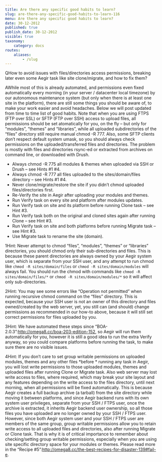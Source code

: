 ```yaml
---
title: Are there any specific good habits to learn?
slug: are-there-any-specific-good-habits-to-learn-116
menu: Are there any specific good habits to learn?
date: 30-12-2012
published: true
publish_date: 30-12-2012
visible: true
taxonomy:
    category: docs
routes:
    aliases:
        - /slug
---
```


<a name="debug-q"></a>

QHow to avoid issues with files/directories access permissions, breaking later even some Aegir task like site clone/migrate, and how to fix them?

<a name="debug-a"></a>

AWhile most of this is already automated, and permissions even fixed automatically every morning (in your server / datacenter local timezone) by our autonomous maintenance system (but only when there is at least one site in the platform), there are still some things you should be aware of, to make your work easier and avoid headaches. Below we will post updated from time to time list of good habits. Note that when you are using FTPS (FTP over SSL) or SFTP (FTP over SSH) access to upload files, all permissions should be set atomatically for you, on the fly – but only for “modules”, “themes” and “libraries”, while all uploaded subdirectories of the “files” directory still require manual chmod -R 777. Also, some SFTP clients don’t respect default system umask, so you should always check permissions on the uploaded/transferred files and directories. The problem is mostly with files and directories rsync-ed or extracted from archives on command line, or downloaded with Drush.

 * Always chmod -R 775 all modules & themes when uploaded via SSH or Drush – see Hints #1 #4.  
 * Always chmod -R 777 all files uploaded to the sites/domain/files directory – see Hints #1 #4.  
 * Never clone/migrate/restore the site if you didn’t chmod uploaded files/directories first.  
 * Re-Verify the site in Aegir after uploading your modules and themes.  
 * Run Verify task on every site and platform after modules updates.  
 * Run Verify task on site and its platform before running Clone task – see Hint #3.  
 * Run Verify task both on the original and cloned sites again after running Clone – see Hint #3.  
 * Run Verify task on site and both platforms before running Migrate task – see Hint #3.  
 * Use Migrate task to rename the site (domain).

<a name="hint-1"></a>

1Hint: Never attempt to chmod “files”, “modules”, “themes” or “libraries” directories, you should chmod only their sub-directories and files. This is because these parent directories are always owned by your Aegir system user, which is separate from your SSH user, and any attempt to run chmod like `chmod -R sites/domain/files` or `chmod -R sites/domain/modules` will always fail. You should run the chmod with commands like `chmod -R sites/domain/files/*` or `chmod -R sites/domain/modules/*` so it will affect only sub-directories.

<a name="hint-2"></a>

2Hint: You may see some errors like “Operation not permitted” when running recursive chmod command on the “files” directory. This is expected, because your SSH user is not an owner of this directory and files owned/created by the web server, yet, you still can (and should) change permissions as recommended in our how-to above, because it will still set correct permissions for files uploaded by you.

<a name="hint-3"></a>

3Hint: We have automated these steps since “BOA-2.0.3”:http://omega8.cc/boa-203-edition-152, so Aegir will run them automatically for you, however it is still a good idea to run the extra Verify anyway, so you could compare platforms before running the task, to make sure there are no visible issues.

<a name="hint-4"></a>

4Hint: If you don’t care to set group writable permissions on uploaded modules, themes and any other files \*before * running any task in Aegir, you will lost write permissions to those uploaded modules, themes and uploaded files after running Clone or Migrate task. Also web server may lost write access to files, where required, which may break your site layout and any features depending on the write access to the files directory, until next morning, when all permissions will be fixed automatically. This is because Aegir creates a full backup archive (a tarball) from the site directory while moving it between platforms, and since Aegir backend runs with its own system user privileges, separate from your SSH / FTPS user, once the archive is extracted, it inherits Aegir backend user ownership, so all those files you have uploaded are no longer owned by your SSH / FTPS user. However, since both Aegir system user and your SSH / FTPS user are members of the same group, group writable permissions allow you to retain write access to all uploaded files and directories, also after running Migrate or Clone task. That is why it is of critical importance to remember about checking/setting group writable permissions, especially when you are using site specific directory space for your modules or themes. Please read more in the “Recipe #5”:http://omega8.cc/the-best-recipes-for-disaster-139#fail-e.